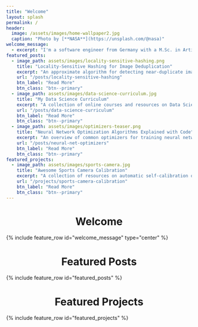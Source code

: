 ```yaml
---
title: "Welcome"
layout: splash
permalink: /
header:
  image: /assets/images/home-wallpaper2.jpg
  caption: "Photo by [**NASA**](https://unsplash.com/@nasa)"
welcome_message:
  - excerpt: "I'm a software engineer from Germany with a M.Sc. in Artificial Intelligence, specializing on Deep Learning applications. I started this blog in March 2020 to keep practicing my writing skills and to serve as my personal reference. Writing also allows me to build a deeper understanding of the topics I write about, and ideally my articles may even help or inspire someone else out there."
featured_posts:
  - image_path: assets/images/locality-sensitive-hashing.png
    title: "Locality-Sensitive Hashing for Image Deduplication"
    excerpt: "An approximate algorithm for detecting near-duplicate images."
    url: "/posts/locality-sensitive-hashing"
    btn_label: "Read More"
    btn_class: "btn--primary"
  - image_path: assets/images/data-science-curriculum.jpg
    title: "My Data Science Curriculum"
    excerpt: "A collection of online courses and resources on Data Science and Deep Learning."
    url: "/posts/data-science-curriculum"
    btn_label: "Read More"
    btn_class: "btn--primary"
  - image_path: assets/images/optimizers-teaser.png
    title: "Neural Network Optimization Algorithms Explained with Code"
    excerpt: "An overview of common optimizers for training neural networks with code."
    url: "/posts/neural-net-optimizers"
    btn_label: "Read More"
    btn_class: "btn--primary"
featured_projects:
  - image_path: assets/images/sports-camera.jpg
    title: "Awesome Sports Camera Calibration"
    excerpt: "A collection of resources on automatic self-calibration of cameras in sports applications."
    url: "/projects/sports-camera-calibration"
    btn_label: "Read More"
    btn_class: "btn--primary"
---
```


<center><h1>Welcome</h1></center>
{% include feature_row id="welcome_message" type="center" %}

<center><h1>Featured Posts</h1></center>
{% include feature_row id="featured_posts" %}

<center><h1>Featured Projects</h1></center>
{% include feature_row id="featured_projects" %}
